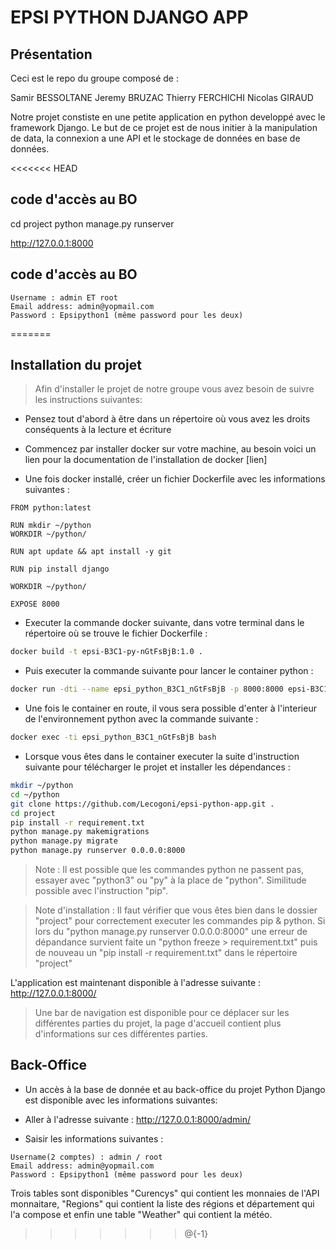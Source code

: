 # EPSI PYTHON DJANGO APP

## Présentation

Ceci est le repo du groupe composé de : 

Samir BESSOLTANE
Jeremy BRUZAC 
Thierry FERCHICHI
Nicolas GIRAUD


Notre projet constiste en une petite application en python developpé avec le framework Django. 
Le but de ce projet est de nous initier à la manipulation de data, la connexion a une API et le stockage de données en base de données.

<<<<<<< HEAD
## code d'accès au BO

cd project
python manage.py runserver


http://127.0.0.1:8000

## code d'accès au BO

```
Username : admin ET root
Email address: admin@yopmail.com
Password : Epsipython1 (même password pour les deux)
```
=======
## Installation du projet

> Afin d'installer le projet de notre groupe vous avez besoin de suivre les instructions suivantes:

- Pensez tout d'abord à être dans un répertoire où vous avez les droits conséquents à la lecture et écriture

- Commencez par installer docker sur votre machine, au besoin voici un lien pour la documentation de l'installation de docker [lien]

- Une fois docker installé, créer un fichier Dockerfile avec les informations suivantes :

```docker
FROM python:latest

RUN mkdir ~/python
WORKDIR ~/python/

RUN apt update && apt install -y git

RUN pip install django

WORKDIR ~/python/

EXPOSE 8000
```

- Executer la commande docker suivante, dans votre terminal dans le répertoire où se trouve le fichier Dockerfile :

```bash
docker build -t epsi-B3C1-py-nGtFsBjB:1.0 .
```

- Puis executer la commande suivante pour lancer le container python :

```bash
docker run -dti --name epsi_python_B3C1_nGtFsBjB -p 8000:8000 epsi-B3C1-py-nGtFsBjB:1.0
```
- Une fois le container en route, il vous sera possible d'enter à l'interieur de l'environnement python avec la commande suivante :

```bash
docker exec -ti epsi_python_B3C1_nGtFsBjB bash
```

- Lorsque vous êtes dans le container executer la suite d'instruction suivante pour télécharger le projet et installer les dépendances :

```bash
mkdir ~/python
cd ~/python
git clone https://github.com/Lecogoni/epsi-python-app.git .
cd project
pip install -r requirement.txt
python manage.py makemigrations
python manage.py migrate
python manage.py runserver 0.0.0.0:8000
```
> Note : Il est possible que les commandes python ne passent pas, essayer avec "python3" ou "py" à la place de "python". Similitude possible avec l'instruction "pip".

> Note d'installation : Il faut vérifier que vous êtes bien dans le dossier "project" pour correctement executer les commandes pip & python. Si lors du "python manage.py runserver 0.0.0.0:8000" une erreur de dépandance survient faite un "python freeze > requirement.txt" puis de nouveau un "pip install -r requirement.txt" dans le répertoire "project"

L'application est maintenant disponible à l'adresse suivante : http://127.0.0.1:8000/

> Une bar de navigation est disponible pour ce déplacer sur les différentes parties du projet, la page d'accueil contient plus d'informations sur ces différentes parties.

## Back-Office

- Un accès à la base de donnée et au back-office du projet Python Django est disponible avec les informations suivantes:

- Aller à l'adresse suivante : http://127.0.0.1:8000/admin/

- Saisir les informations suivantes :

```
Username(2 comptes) : admin / root
Email address: admin@yopmail.com
Password : Epsipython1 (même password pour les deux)
```

Trois tables sont disponibles "Curencys" qui contient les monnaies de l'API monnaitare, "Regions" qui contient la liste des régions et département qui l'a compose et enfin une table "Weather" qui contient la météo.
>>>>>>> @{-1}
